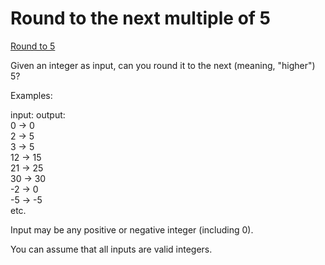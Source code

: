 # Round to the next multiple of 5

[Round to 5](https://www.codewars.com/kata/round-to-the-next-multiple-of-5/train/javascript)

Given an integer as input, can you round it to the next (meaning, "higher") 5?

Examples:

input:    output:  
0    ->   0  
2    ->   5  
3    ->   5  
12   ->   15  
21   ->   25  
30   ->   30  
-2   ->   0  
-5   ->   -5  
etc.

Input may be any positive or negative integer (including 0).

You can assume that all inputs are valid integers.